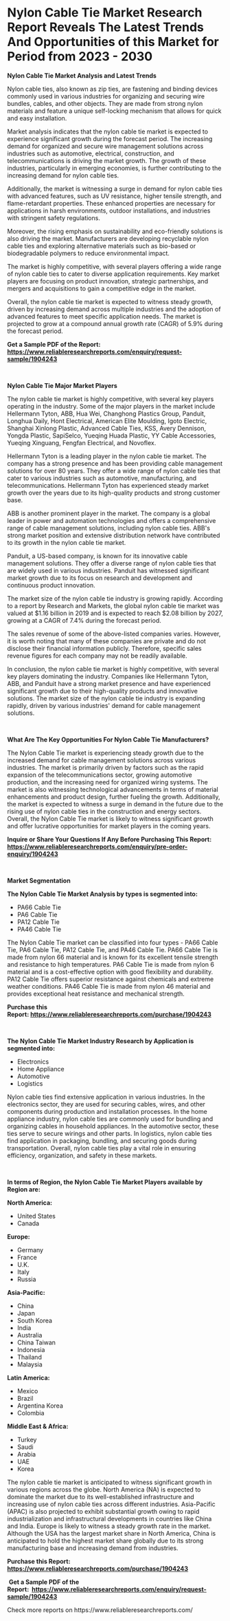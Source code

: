 <p><h1>Nylon Cable Tie Market Research Report Reveals The Latest Trends And Opportunities of this Market for Period from 2023 - 2030</h1></p><p><strong>Nylon Cable Tie Market Analysis and Latest Trends</strong></p>
<p><p>Nylon cable ties, also known as zip ties, are fastening and binding devices commonly used in various industries for organizing and securing wire bundles, cables, and other objects. They are made from strong nylon materials and feature a unique self-locking mechanism that allows for quick and easy installation.</p><p>Market analysis indicates that the nylon cable tie market is expected to experience significant growth during the forecast period. The increasing demand for organized and secure wire management solutions across industries such as automotive, electrical, construction, and telecommunications is driving the market growth. The growth of these industries, particularly in emerging economies, is further contributing to the increasing demand for nylon cable ties.</p><p>Additionally, the market is witnessing a surge in demand for nylon cable ties with advanced features, such as UV resistance, higher tensile strength, and flame-retardant properties. These enhanced properties are necessary for applications in harsh environments, outdoor installations, and industries with stringent safety regulations.</p><p>Moreover, the rising emphasis on sustainability and eco-friendly solutions is also driving the market. Manufacturers are developing recyclable nylon cable ties and exploring alternative materials such as bio-based or biodegradable polymers to reduce environmental impact.</p><p>The market is highly competitive, with several players offering a wide range of nylon cable ties to cater to diverse application requirements. Key market players are focusing on product innovation, strategic partnerships, and mergers and acquisitions to gain a competitive edge in the market.</p><p>Overall, the nylon cable tie market is expected to witness steady growth, driven by increasing demand across multiple industries and the adoption of advanced features to meet specific application needs. The market is projected to grow at a compound annual growth rate (CAGR) of 5.9% during the forecast period.</p></p>
<p><strong>Get a Sample PDF of the Report:&nbsp; <a href="https://www.reliableresearchreports.com/enquiry/request-sample/1904243">https://www.reliableresearchreports.com/enquiry/request-sample/1904243</a></strong></p>
<p>&nbsp;</p>
<p><strong>Nylon Cable Tie Major Market Players</strong></p>
<p><p>The nylon cable tie market is highly competitive, with several key players operating in the industry. Some of the major players in the market include Hellermann Tyton, ABB, Hua Wei, Changhong Plastics Group, Panduit, Longhua Daily, Hont Electrical, American Elite Moulding, Igoto Electric, Shanghai Xinlong Plastic, Advanced Cable Ties, KSS, Avery Dennison, Yongda Plastic, SapiSelco, Yueqing Huada Plastic, YY Cable Accessories, Yueqing Xinguang, Fengfan Electrical, and Novoflex.</p><p>Hellermann Tyton is a leading player in the nylon cable tie market. The company has a strong presence and has been providing cable management solutions for over 80 years. They offer a wide range of nylon cable ties that cater to various industries such as automotive, manufacturing, and telecommunications. Hellermann Tyton has experienced steady market growth over the years due to its high-quality products and strong customer base.</p><p>ABB is another prominent player in the market. The company is a global leader in power and automation technologies and offers a comprehensive range of cable management solutions, including nylon cable ties. ABB's strong market position and extensive distribution network have contributed to its growth in the nylon cable tie market.</p><p>Panduit, a US-based company, is known for its innovative cable management solutions. They offer a diverse range of nylon cable ties that are widely used in various industries. Panduit has witnessed significant market growth due to its focus on research and development and continuous product innovation.</p><p>The market size of the nylon cable tie industry is growing rapidly. According to a report by Research and Markets, the global nylon cable tie market was valued at $1.16 billion in 2019 and is expected to reach $2.08 billion by 2027, growing at a CAGR of 7.4% during the forecast period.</p><p>The sales revenue of some of the above-listed companies varies. However, it is worth noting that many of these companies are private and do not disclose their financial information publicly. Therefore, specific sales revenue figures for each company may not be readily available.</p><p>In conclusion, the nylon cable tie market is highly competitive, with several key players dominating the industry. Companies like Hellermann Tyton, ABB, and Panduit have a strong market presence and have experienced significant growth due to their high-quality products and innovative solutions. The market size of the nylon cable tie industry is expanding rapidly, driven by various industries' demand for cable management solutions.</p></p>
<p>&nbsp;</p>
<p><strong>What Are The Key Opportunities For Nylon Cable Tie Manufacturers?</strong></p>
<p><p>The Nylon Cable Tie market is experiencing steady growth due to the increased demand for cable management solutions across various industries. The market is primarily driven by factors such as the rapid expansion of the telecommunications sector, growing automotive production, and the increasing need for organized wiring systems. The market is also witnessing technological advancements in terms of material enhancements and product design, further fueling the growth. Additionally, the market is expected to witness a surge in demand in the future due to the rising use of nylon cable ties in the construction and energy sectors. Overall, the Nylon Cable Tie market is likely to witness significant growth and offer lucrative opportunities for market players in the coming years.</p></p>
<p><strong>Inquire or Share Your Questions If Any Before Purchasing This Report: <a href="https://www.reliableresearchreports.com/enquiry/pre-order-enquiry/1904243">https://www.reliableresearchreports.com/enquiry/pre-order-enquiry/1904243</a></strong></p>
<p>&nbsp;</p>
<p><strong>Market Segmentation</strong></p>
<p><strong>The Nylon Cable Tie Market Analysis by types is segmented into:</strong></p>
<p><ul><li>PA66 Cable Tie</li><li>PA6 Cable Tie</li><li>PA12 Cable Tie</li><li>PA46 Cable Tie</li></ul></p>
<p><p>The Nylon Cable Tie market can be classified into four types - PA66 Cable Tie, PA6 Cable Tie, PA12 Cable Tie, and PA46 Cable Tie. PA66 Cable Tie is made from nylon 66 material and is known for its excellent tensile strength and resistance to high temperatures. PA6 Cable Tie is made from nylon 6 material and is a cost-effective option with good flexibility and durability. PA12 Cable Tie offers superior resistance against chemicals and extreme weather conditions. PA46 Cable Tie is made from nylon 46 material and provides exceptional heat resistance and mechanical strength.</p></p>
<p><strong>Purchase this Report:&nbsp;<a href="https://www.reliableresearchreports.com/purchase/1904243">https://www.reliableresearchreports.com/purchase/1904243</a></strong></p>
<p>&nbsp;</p>
<p><strong>The Nylon Cable Tie Market Industry Research by Application is segmented into:</strong></p>
<p><ul><li>Electronics</li><li>Home Appliance</li><li>Automotive</li><li>Logistics</li></ul></p>
<p><p>Nylon cable ties find extensive application in various industries. In the electronics sector, they are used for securing cables, wires, and other components during production and installation processes. In the home appliance industry, nylon cable ties are commonly used for bundling and organizing cables in household appliances. In the automotive sector, these ties serve to secure wirings and other parts. In logistics, nylon cable ties find application in packaging, bundling, and securing goods during transportation. Overall, nylon cable ties play a vital role in ensuring efficiency, organization, and safety in these markets.</p></p>
<p>&nbsp;</p>
<p><strong>In terms of Region, the Nylon Cable Tie Market Players available by Region are:</strong></p>
<p>
    <p> <strong> North America: </strong>
        <ul>
            <li>United States</li>
            <li>Canada</li>
        </ul>
        </p> 
    <p> <strong> Europe: </strong>
        <ul>
            <li>Germany</li>
            <li>France</li>
            <li>U.K.</li>
            <li>Italy</li>
            <li>Russia</li>
        </ul>
        </p> 
    <p> <strong> Asia-Pacific: </strong>
        <ul>
            <li>China</li>
            <li>Japan</li>
            <li>South Korea</li>
            <li>India</li>
            <li>Australia</li>
            <li>China Taiwan</li>
            <li>Indonesia</li>
            <li>Thailand</li>
            <li>Malaysia</li>
        </ul>
        </p> 
    <p> <strong> Latin America: </strong>
        <ul>
            <li>Mexico</li>
            <li>Brazil</li>
            <li>Argentina Korea</li>
            <li>Colombia</li>
        </ul>
        </p> 
    <p> <strong> Middle East & Africa: </strong>
        <ul>
            <li>Turkey</li>
            <li>Saudi</li>
            <li>Arabia</li>
            <li>UAE</li>
            <li>Korea</li>
        </ul>
    </p>
    </p>
<p><p>The nylon cable tie market is anticipated to witness significant growth in various regions across the globe. North America (NA) is expected to dominate the market due to its well-established infrastructure and increasing use of nylon cable ties across different industries. Asia-Pacific (APAC) is also projected to exhibit substantial growth owing to rapid industrialization and infrastructural developments in countries like China and India. Europe is likely to witness a steady growth rate in the market. Although the USA has the largest market share in North America, China is anticipated to hold the highest market share globally due to its strong manufacturing base and increasing demand from industries.</p></p>
<p><strong>Purchase this Report: <a href="https://www.reliableresearchreports.com/purchase/1904243">https://www.reliableresearchreports.com/purchase/1904243</a></strong></p>
<p>&nbsp;<strong>Get a Sample PDF of the Report:&nbsp;&nbsp;<a href="https://www.reliableresearchreports.com/enquiry/request-sample/1904243">https://www.reliableresearchreports.com/enquiry/request-sample/1904243</a></strong></p>
<p><strong></strong></p>
<p>Check more reports on https://www.reliableresearchreports.com/</p>